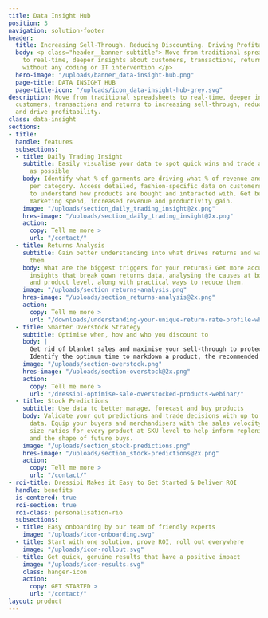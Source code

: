 ```yaml
---
title: Data Insight Hub
position: 3
navigation: solution-footer
header:
  title: Increasing Sell-Through. Reducing Discounting. Driving Profitability.
  body: <p class="header__banner-subtitle"> Move from traditional spreadsheet limitations
    to real-time, deeper insights about customers, transactions, returns and operations,
    without any coding or IT intervention </p>
  hero-image: "/uploads/banner_data-insight-hub.png"
  page-title: DATA INSIGHT HUB
  page-title-icon: "/uploads/icon_data-insight-hub-grey.svg"
description: Move from traditional spreadsheets to real-time, deeper insights about
  customers, transactions and returns to increasing sell-through, reduce discounting
  and drive profitability.
class: data-insight
sections:
- title: 
  handle: features
  subsections:
  - title: Daily Trading Insight
    subtitle: Easily visualise your data to spot quick wins and trade as effectively
      as possible
    body: Identify what % of garments are driving what % of revenue and fragmentation
      per category. Access detailed, fashion-specific data on customers and garments
      to understand how products are bought and interacted with. Get better ROI on
      marketing spend, increased revenue and productivity gain.
    image: "/uploads/section_daily_trading_insight@2x.png"
    hres-image: "/uploads/section_daily_trading_insight@2x.png"
    action:
      copy: Tell me more >
      url: "/contact/"
  - title: Returns Analysis
    subtitle: Gain better understanding into what drives returns and ways to reduce
      them
    body: What are the biggest triggers for your returns? Get more accurate and targeted
      insights that break down returns data, analysing the causes at both category
      and product level, along with practical ways to reduce them.
    image: "/uploads/section_returns-analysis.png"
    hres-image: "/uploads/section_returns-analysis@2x.png"
    action:
      copy: Tell me more >
      url: "/downloads/understanding-your-unique-return-rate-profile-whitepaper/"
  - title: Smarter Overstock Strategy
    subtitle: Optimise when, how and who you discount to
    body: |
      Get rid of blanket sales and maximise your sell-through to protect margins.
      Identify the optimum time to markdown a product, the recommended percentage to use and a distribution method that matches the right products to the right customers.
    image: "/uploads/section-overstock.png"
    hres-image: "/uploads/section-overstock@2x.png"
    action:
      copy: Tell me more >
      url: "/dressipi-optimise-sale-overstocked-products-webinar/"
  - title: Stock Predictions
    subtitle: Use data to better manage, forecast and buy products
    body: Validate your gut predictions and trade decisions with up to the minute
      data. Equip your buyers and merchandisers with the sales velocity and optimal
      size ratios for every product at SKU level to help inform replenishment decisions
      and the shape of future buys.
    image: "/uploads/section_stock-predictions.png"
    hres-image: "/uploads/section_stock-predictions@2x.png"
    action:
      copy: Tell me more >
      url: "/contact/"
- roi-title: Dressipi Makes it Easy to Get Started & Deliver ROI
  handle: benefits
  is-centered: true
  roi-section: true
  roi-class: personalisation-rio
  subsections:
  - title: Easy onboarding by our team of friendly experts
    image: "/uploads/icon-onboarding.svg"
  - title: Start with one solution, prove ROI, roll out everywhere
    image: "/uploads/icon-rollout.svg"
  - title: Get quick, genuine results that have a positive impact
    image: "/uploads/icon-results.svg"
    class: hanger-icon
    action:
      copy: GET STARTED >
      url: "/contact/"
layout: product
---
```


